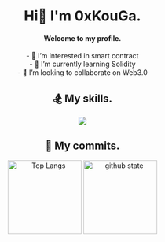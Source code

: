 <h1 align="center">Hi👋 I'm 0xKouGa.</h1>
<h4 align="center">Welcome to my profile.</h4>
<p align="middle">
  - 👀 I’m interested in smart contract</br>
  - 🌱 I’m currently learning Solidity</br>
  - 💞️ I’m looking to collaborate on Web3.0
</p>
  
<h2 align="center">🏂 My skills.</h2>

<p align="middle">
<img src="https://skillicons.dev/icons?i=ts,js,html,css,nodejs,vscode,solidity,mysql,ipfs,electron,react,materialui,git,github,bots,discord,twitter,ps&theme=dark&perline=10" />
</p>

<h2 align="center">🚴 My commits.</h2>

<p align="middle"> 
  <img alt="Top Langs" height="150px" src="https://github-readme-stats-0xkouga.vercel.app/api/top-langs/?username=0xkouga&layout=compact&show_icons=true" />
  <img alt="github state" height="150px" src="https://github-readme-stats-0xkouga.vercel.app/api?username=0xkouga&show_icons=true" />
</p> 
